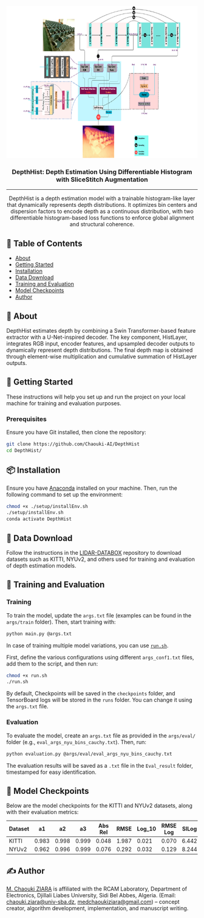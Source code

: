 <p align="center">
  <a href="" rel="noopener">
    <img width=800px height=400px src="Architecture_2.png" alt="Project logo">
  </a>
</p>

<h3 align="center">DepthHist: Depth Estimation Using Differentiable Histogram with SliceStitch Augmentation</h3>

---

<p align="center"> 
    DepthHist is a depth estimation model with a trainable histogram-like layer that dynamically represents depth distributions. 
    It optimizes bin centers and dispersion factors to encode depth as a continuous distribution, with two differentiable 
    histogram-based loss functions to enforce global alignment and structural coherence.
</p>

## 📝 Table of Contents

- [About](#about)
- [Getting Started](#getting_started)
- [Installation](#installation)
- [Data Download](#data-download)
- [Training and Evaluation](#training-evaluation)
- [Model Checkpoints](#model-checkpoints)
- [Author](#author)

## 🧐 About <a name="about"></a>

DepthHist estimates depth by combining a Swin Transformer-based feature extractor with a U-Net-inspired decoder. The key component, HistLayer, integrates RGB input, encoder features, and upsampled decoder outputs to dynamically represent depth distributions. The final depth map is obtained through element-wise multiplication and cumulative summation of HistLayer outputs.

## 🏁 Getting Started <a name="getting_started"></a>

These instructions will help you set up and run the project on your local machine for training and evaluation purposes.

### Prerequisites

Ensure you have Git installed, then clone the repository:

```bash
git clone https://github.com/Chaouki-AI/DepthHist
cd DepthHist/
```

## 📦 Installation <a name="installation"></a>

Ensure you have [Anaconda](https://www.anaconda.com/) installed on your machine. Then, run the following command to set up the environment:

```bash
chmod +x ./setup/installEnv.sh
./setup/installEnv.sh
conda activate DepthHist
```

## 📂 Data Download <a name="data-download"></a>

Follow the instructions in the [LIDAR-DATABOX](https://github.com/Chaouki-AI/LIDAR-DATABOX/) repository to download datasets such as KITTI, NYUv2, and others used for training and evaluation of depth estimation models.

## 🚀 Training and Evaluation <a name="training-evaluation"></a>

### Training

To train the model, update the `args.txt` file (examples can be found in the `args/train` folder). Then, start training with:

```bash
python main.py @args.txt
```



In case of training multiple model variations, you can use [`run.sh`](./run.sh). 

First, define the various configurations using different `args_conf1.txt`  files, add them to the script, and then run:

```bash
chmod +x run.sh
./run.sh 
```
By default, Checkpoints will be saved in the `checkpoints` folder, and TensorBoard logs will be stored in the `runs` folder. You can change it using the `args.txt` file.

### Evaluation

To evaluate the model, create an `args.txt` file as provided in the `args/eval/` folder (e.g., `eval_args_nyu_bins_cauchy.txt`). Then, run:

```bash
python evaluation.py @args/eval/eval_args_nyu_bins_cauchy.txt
```


The evaluation results will be saved as a `.txt` file in the `Eval_result` folder, timestamped for easy identification.

## 📌 Model Checkpoints <a name="model-checkpoints"></a>

Below are the model checkpoints for the KITTI and NYUv2 datasets, along with their evaluation metrics:

| Dataset  | a1    | a2    | a3    | Abs Rel | RMSE  | Log_10 | RMSE Log | SILog  | Sq Rel | Checkpoint |
|----------|-------|-------|-------|---------|-------|--------|----------|--------|--------|------------|
| KITTI   | 0.983 | 0.998 | 0.999 | 0.048  | 1.987 | 0.021  | 0.070   | 6.442 | 0.119 | [Download](https://univsbadz-my.sharepoint.com/:f:/g/personal/chaouki_ziara_univ-sba_dz/EsbCpTKU35pOvGEiUaqCFtsBn6fRG2GQ9gL18lxIcJgrqg?e=TasxGz) |
| NYUv2   | 0.962 | 0.996 | 0.999 | 0.076  | 0.292 | 0.032  | 0.129   | 8.244 | 0.03 | [Download](https://univsbadz-my.sharepoint.com/:f:/g/personal/chaouki_ziara_univ-sba_dz/EsbCpTKU35pOvGEiUaqCFtsBn6fRG2GQ9gL18lxIcJgrqg?e=TasxGz) |

## ✍️ Author <a name="author"></a>

[M. Chaouki ZIARA](https://github.com/Chaouki-AI) is affiliated with the RCAM Laboratory, Department of Electronics, Djillali Liabes University, Sidi Bel Abbes, Algeria. (Email: chaouki.ziara@univ-sba.dz, medchaoukiziara@gmail.com) – concept creator, algorithm development, implementation, and manuscript writing.
